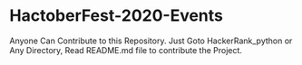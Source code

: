 # HactoberFest-2020-Events



Anyone Can Contribute to this Repository.
Just Goto HackerRank_python or Any Directory, Read README.md file to contribute the Project.
